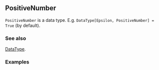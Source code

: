 ## PositiveNumber

`PositiveNumber` is a data type. E.g. `DataType[Epsilon, PositiveNumber] = True` (by default).

### See also

[DataType](DataType).

### Examples